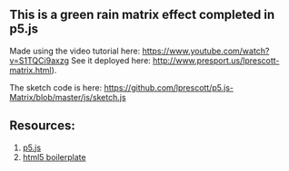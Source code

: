 ## This is a green rain matrix effect completed in p5.js

Made using the video tutorial here: https://www.youtube.com/watch?v=S1TQCi9axzg
See it deployed here: http://www.presport.us/lprescott-matrix.html). 

The sketch code is here: https://github.com/lprescott/p5.js-Matrix/blob/master/js/sketch.js

## Resources:
1. [p5.js](https://p5js.org/)
2. [html5 boilerplate](https://html5boilerplate.com/)
